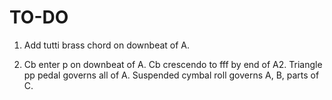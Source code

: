 TO-DO
=====

1.  Add tutti brass chord on downbeat of A.

2.  Cb enter p on downbeat of A.
    Cb crescendo to fff by end of A2.
    Triangle pp pedal governs all of A.
    Suspended cymbal roll governs A, B, parts of C.
